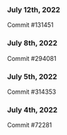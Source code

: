 ### July 12th, 2022

Commit #131451

### July 8th, 2022

Commit #294081

### July 5th, 2022

Commit #314353


### July 4th, 2022

Commit #72281
